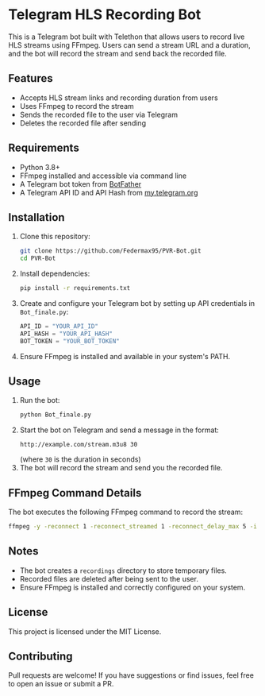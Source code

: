 # Telegram HLS Recording Bot

This is a Telegram bot built with Telethon that allows users to record live HLS streams using FFmpeg. Users can send a stream URL and a duration, and the bot will record the stream and send back the recorded file.

## Features
- Accepts HLS stream links and recording duration from users
- Uses FFmpeg to record the stream
- Sends the recorded file to the user via Telegram
- Deletes the recorded file after sending

## Requirements
- Python 3.8+
- FFmpeg installed and accessible via command line
- A Telegram bot token from [BotFather](https://t.me/BotFather)
- A Telegram API ID and API Hash from [my.telegram.org](https://my.telegram.org)

## Installation
1. Clone this repository:
   ```sh
   git clone https://github.com/Federmax95/PVR-Bot.git
   cd PVR-Bot
   ```
2. Install dependencies:
   ```sh
   pip install -r requirements.txt
   ```
3. Create and configure your Telegram bot by setting up API credentials in `Bot_finale.py`:
   ```python
   API_ID = "YOUR_API_ID"
   API_HASH = "YOUR_API_HASH"
   BOT_TOKEN = "YOUR_BOT_TOKEN"
   ```
4. Ensure FFmpeg is installed and available in your system's PATH.

## Usage
1. Run the bot:
   ```sh
   python Bot_finale.py
   ```
2. Start the bot on Telegram and send a message in the format:
   ```
   http://example.com/stream.m3u8 30
   ```
   (where `30` is the duration in seconds)
3. The bot will record the stream and send you the recorded file.

## FFmpeg Command Details
The bot executes the following FFmpeg command to record the stream:
```sh
ffmpeg -y -reconnect 1 -reconnect_streamed 1 -reconnect_delay_max 5 -i <URL> -t <DURATION> -bufsize 2M -vf "scale=640:-1" -c:v libx264 -preset slow -crf 28 -b:v 500k -c:a aac -b:a 128k -strict experimental -max_muxing_queue_size 1024 -f mp4 <OUTPUT_FILE>
```

## Notes
- The bot creates a `recordings` directory to store temporary files.
- Recorded files are deleted after being sent to the user.
- Ensure FFmpeg is installed and correctly configured on your system.

## License
This project is licensed under the MIT License.

## Contributing
Pull requests are welcome! If you have suggestions or find issues, feel free to open an issue or submit a PR.

